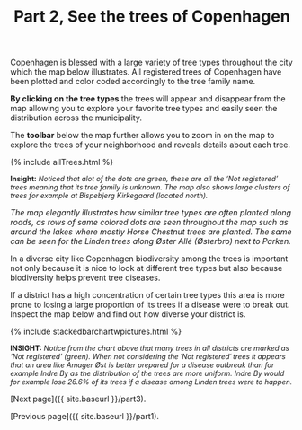 ﻿---
layout: post
title: Part 2, See the trees of Copenhagen 
---
Copenhagen is blessed with a large variety of tree types throughout the city which the map below illustrates. 
All registered trees of Copenhagen have been plotted and color coded accordingly to the tree family name. 

**By clicking on the tree types** the trees will appear and disappear from the map allowing you to explore your favorite tree types and easily seen the distribution across the municipality. 

The **toolbar** below the map further allows you to zoom in on the map to explore the trees of your neighborhood and reveals details about each tree.


{% include allTrees.html %}

<span style="font-size:0.9em;">**Insight:** *Noticed that alot of the dots are green, these are all the ‘Not registered’ trees meaning that its tree family is unknown. The map also shows large clusters of trees for example at Bispebjerg Kirkegaard (located north).* 

*The map elegantly illustrates how similar tree types are often planted along roads, as rows of same colored dots are seen throughout the map such as around the lakes where mostly Horse Chestnut trees are planted. The same can be seen for the Linden trees along Øster Allé (Østerbro) next to Parken.*</span>


In a diverse city like Copenhagen biodiversity among the trees is important not only because it is nice to look at different tree types but also because biodiversity helps prevent tree diseases. 

If a district has a high concentration of certain tree types this area is more prone to losing a large proportion of its trees if a disease were to break out. Inspect the map below and find out how diverse your district is. 

{% include stackedbarchartwpictures.html %}

<span style="font-size:0.9em;">**INSIGHT:** *Notice from the chart above that many trees in all districts are marked as ‘Not registered’ (green). When not considering the ´Not registered´ trees it appears that an area like Amager Øst is better prepared for a disease outbreak than for example Indre By as the distribution of the trees are more uniform. Indre By would for example lose 26.6% of its trees if a disease among Linden trees were to happen.*</span>



[Next page]({{ site.baseurl }}/part3).

[Previous page]({{ site.baseurl }}/part1).




